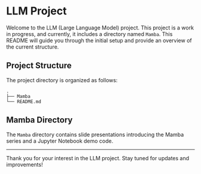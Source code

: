 # LLM Project

Welcome to the LLM (Large Language Model) project. This project is a work in progress, and currently, it includes a directory named `Mamba`. This README will guide you through the initial setup and provide an overview of the current structure.

## Project Structure

The project directory is organized as follows:

```
.
├── Mamba
└── README.md
```

## Mamba Directory

The `Mamba` directory contains slide presentations introducing the Mamba series and a Jupyter Notebook demo code.

---

Thank you for your interest in the LLM project. Stay tuned for updates and improvements!
